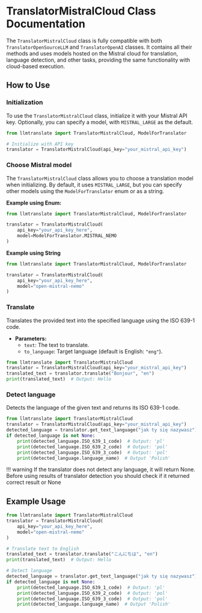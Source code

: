 
# TranslatorMistralCloud Class Documentation

The `TranslatorMistralCloud` class is fully compatible with both `TranslatorOpenSourceLLM` and `TranslatorOpenAI` classes. It contains all their methods and uses models hosted on the Mistral cloud for translation, language detection, and other tasks, providing the same functionality with cloud-based execution.


## How to Use

### Initialization

To use the `TranslatorMistralCloud` class, initialize it with your Mistral API key. Optionally, you can specify a model, with `MISTRAL_LARGE` as the default.

```python
from llmtranslate import TranslatorMistralCloud, ModelForTranslator

# Initialize with API key
translator = TranslatorMistralCloud(api_key="your_mistral_api_key")
```

### Choose Mistral model 
The `TranslatorMistralCloud` class allows you to choose a translation model when initializing. By default, it uses `MISTRAL_LARGE`, but you can specify other models using the `ModelForTranslator` enum or as a string.

**Example using Enum:**
```python
from llmtranslate import TranslatorMistralCloud, ModelForTranslator

translator = TranslatorMistralCloud(
    api_key="your_api_key_here", 
    model=ModelForTranslator.MISTRAL_NEMO
)
```

**Example using String**
```python
from llmtranslate import TranslatorMistralCloud, ModelForTranslator

translator = TranslatorMistralCloud(
    api_key="your_api_key_here", 
    model="open-mistral-nemo"
)

```




### Translate


Translates the provided text into the specified language using the ISO 639-1 code.

- **Parameters:**
  - `text`: The text to translate.
  - `to_language`: Target language (default is English: `"eng"`).
  

```python
from llmtranslate import TranslatorMistralCloud
translator = TranslatorMistralCloud(api_key="your_mistral_api_key")
translated_text = translator.translate("Bonjour", "en")
print(translated_text)  # Output: Hello
```

### Detect language

Detects the language of the given text and returns its ISO 639-1 code.


```python
from llmtranslate import TranslatorMistralCloud
translator = TranslatorMistralCloud(api_key="your_mistral_api_key")
detected_language = translator.get_text_language("jak ty się nazywasz")
if detected_language is not None:
    print(detected_language.ISO_639_1_code)  # Output: 'pl'
    print(detected_language.ISO_639_2_code)  # Output: 'pol'
    print(detected_language.ISO_639_3_code)  # Output: 'pol'
    print(detected_language.language_name)  # Output 'Polish'
```

!!! warning
    If the translator does not detect any language, it will return None.<br>
    Before using results of translator detection you should check if it returned correct result or None



## Example Usage

```python
from llmtranslate import TranslatorMistralCloud
translator = TranslatorMistralCloud(
    api_key="your_api_key_here", 
    model="open-mistral-nemo"
)

# Translate text to English
translated_text = translator.translate("こんにちは", "en")
print(translated_text)  # Output: Hello

# Detect language
detected_language = translator.get_text_language("jak ty się nazywasz")
if detected_language is not None:
    print(detected_language.ISO_639_1_code)  # Output: 'pl'
    print(detected_language.ISO_639_2_code)  # Output: 'pol'
    print(detected_language.ISO_639_3_code)  # Output: 'pol'
    print(detected_language.language_name)  # Output 'Polish'

```
